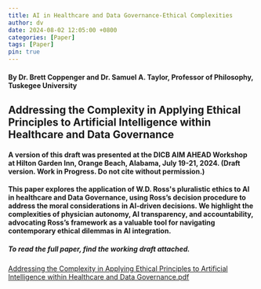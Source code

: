 ```yaml
---
title: AI in Healthcare and Data Governance-Ethical Complexities
author: dv
date: 2024-08-02 12:05:00 +0800
categories: [Paper]
tags: [Paper]
pin: true
---
```

#### By Dr. Brett Coppenger and Dr. Samuel A. Taylor, Professor of Philosophy, Tuskegee University 
## Addressing the Complexity in Applying Ethical Principles to Artificial Intelligence within Healthcare and Data Governance

#### A version of this draft was presented at the DICB AIM AHEAD Workshop at Hilton Garden Inn, Orange Beach, Alabama, July 19-21, 2024. (Draft version. Work in Progress. Do not cite without permission.)
#### This paper explores the application of W.D. Ross's pluralistic ethics to AI in healthcare and Data Governance, using Ross’s decision procedure to address the moral considerations in AI-driven decisions. We highlight the complexities of physician autonomy, AI transparency, and accountability, advocating Ross’s framework as a valuable tool for navigating contemporary ethical dilemmas in AI integration.

##### To read the full paper, find the working draft attached. 
[Addressing the Complexity in Applying Ethical Principles to Artificial Intelligence within Healthcare and Data Governance.pdf](https://github.com/user-attachments/files/16473245/Addressing.the.Complexity.in.Applying.Ethical.Principles.to.Artificial.Intelligence.within.Healthcare.and.Data.Governance.pdf)
